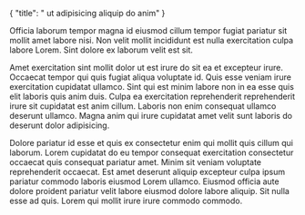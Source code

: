 {
  "title": " ut adipisicing aliquip do anim"
}

Officia laborum tempor magna id eiusmod cillum tempor fugiat pariatur sit mollit amet labore nisi. Non velit mollit incididunt est nulla exercitation culpa labore Lorem. Sint dolore ex laborum velit est sit.

Amet exercitation sint mollit dolor ut est irure do sit ea et excepteur irure. Occaecat tempor qui quis fugiat aliqua voluptate id. Quis esse veniam irure exercitation cupidatat ullamco. Sint qui est minim labore non in ea esse quis elit laboris quis anim duis. Culpa ea exercitation reprehenderit reprehenderit irure sit cupidatat est anim cillum. Laboris non enim consequat ullamco deserunt ullamco. Magna anim qui irure cupidatat amet velit sunt laboris do deserunt dolor adipisicing.

Dolore pariatur id esse et quis ex consectetur enim qui mollit quis cillum qui laborum. Lorem cupidatat do eu tempor consequat exercitation consectetur occaecat quis consequat pariatur amet. Minim sit veniam voluptate reprehenderit occaecat. Est amet deserunt aliquip excepteur culpa ipsum pariatur commodo laboris eiusmod Lorem ullamco. Eiusmod officia aute dolore proident pariatur velit labore eiusmod dolore labore aliquip. Sit nulla esse ad quis. Lorem qui mollit irure irure commodo commodo.